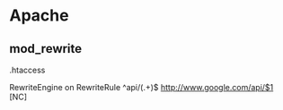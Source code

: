 Apache
======
mod_rewrite
-----------
.htaccess

RewriteEngine  on
RewriteRule    ^api/(.+)$ http://www.google.com/api/$1 [NC]